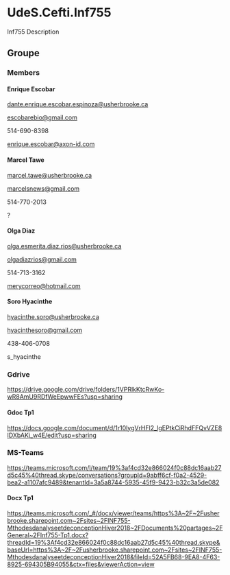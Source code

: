 # UdeS.Cefti.Inf755
Inf755 Description

## Groupe

### Members

#### Enrique Escobar

dante.enrique.escobar.espinoza@usherbrooke.ca

escobarebio@gmail.com

514-690-8398

enrique.escobar@axon-id.com

#### Marcel Tawe

marcel.tawe@usherbrooke.ca

marcelsnews@gmail.com

514-770-2013

?

#### Olga Diaz

olga.esmerita.diaz.rios@usherbrooke.ca

olgadiazrios@gmail.com

514-713-3162

merycorreo@hotmail.com

#### Soro Hyacinthe

hyacinthe.soro@usherbrooke.ca

hyacinthesoro@gmail.com

438-406-0708

s_hyacinthe

### Gdrive

https://drive.google.com/drive/folders/1VPRlkKtcRwKo-wR8AmU9RDfWeEpwwFEs?usp=sharing

#### Gdoc Tp1

https://docs.google.com/document/d/1r10lygVrHFl2_lgEPtkCiRhdFFQvVZE8IDXbAKj_w4E/edit?usp=sharing

### MS-Teams

https://teams.microsoft.com/l/team/19%3af4cd32e866024f0c88dc16aab27d5c45%40thread.skype/conversations?groupId=9abff6cf-f0a2-4529-bea2-a1107afc9489&tenantId=3a5a8744-5935-45f9-9423-b32c3a5de082

#### Docx Tp1

https://teams.microsoft.com/_#/docx/viewer/teams/https%3A~2F~2Fusherbrooke.sharepoint.com~2Fsites~2FINF755-MthodesdanalyseetdeconceptionHiver2018~2FDocuments%20partages~2FGeneral~2FInf755-Tp1.docx?threadId=19%3Af4cd32e866024f0c88dc16aab27d5c45%40thread.skype&baseUrl=https%3A~2F~2Fusherbrooke.sharepoint.com~2Fsites~2FINF755-MthodesdanalyseetdeconceptionHiver2018&fileId=52A5FB68-9EA8-4F63-8925-694305B94055&ctx=files&viewerAction=view


